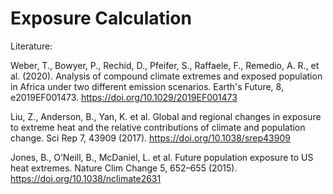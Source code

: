 # Exposure Calculation

Literature:

 Weber, T., Bowyer, P., Rechid, D., Pfeifer, S., Raffaele, F., Remedio, A. R., et al. (2020). Analysis of compound climate extremes and exposed population in Africa under two different emission scenarios. Earth's Future, 8, e2019EF001473. https://doi.org/10.1029/2019EF001473

Liu, Z., Anderson, B., Yan, K. et al. Global and regional changes in exposure to extreme heat and the relative contributions of climate and population change. Sci Rep 7, 43909 (2017). https://doi.org/10.1038/srep43909

Jones, B., O’Neill, B., McDaniel, L. et al. Future population exposure to US heat extremes. Nature Clim Change 5, 652–655 (2015). https://doi.org/10.1038/nclimate2631

